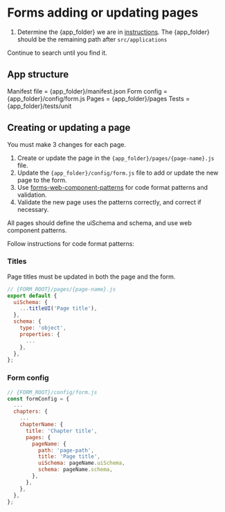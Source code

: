 # Forms adding or updating pages

1. Determine the {app_folder} we are in [instructions](fs-app-locate-folder.prompt.md). The {app_folder} should be the remaining path after `src/applications`

Continue to search until you find it.

## App structure
Manifest file = {app_folder}/manifest.json
Form config = {app_folder}/config/form.js
Pages = {app_folder}/pages
Tests = {app_folder}/tests/unit

## Creating or updating a page

You must make 3 changes for each page.

1. Create or update the page in the `{app_folder}/pages/{page-name}.js` file.
2. Update the `{app_folder}/config/form.js` file to add or update the new page to the form.
3. Use [forms-web-component-patterns](fs-patterns-web-component-schema-patterns.prompt.md) for code format patterns and validation.
4. Validate the new page uses the patterns correctly, and correct if necessary.

All pages should define the uiSchema and schema, and use web component patterns.

Follow instructions for code format patterns:

### Titles

Page titles must be updated in both the page and the form.

```js
// {FORM_ROOT}/pages/{page-name}.js
export default {
  uiSchema: {
    ...titleUI('Page title'),
  },
  schema: {
    type: 'object',
    properties: {
      ...
    },
  },
};
```

### Form config

```js
// {FORM_ROOT}/config/form.js
const formConfig = {
  ...
  chapters: {
    ...
    chapterName: {
      title: 'Chapter title',
      pages: {
        pageName: {
          path: 'page-path',
          title: 'Page title',
          uiSchema: pageName.uiSchema,
          schema: pageName.schema,
        },
      },
    },
  },
};
```